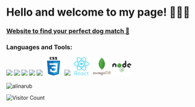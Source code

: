 # Hello and welcome to my page! 🌸✨🎉

<h3> 

[Website to find your perfect dog match 🐶](https://dog-app-lemon.vercel.app/)

</h3> 
  
<h3 align="left">Languages and Tools:</h3>
<p align="left"> <img src="https://cdn.jsdelivr.net/gh/devicons/devicon/icons/javascript/javascript-original.svg" width="50px" /> 
            <img src="https://cdn.jsdelivr.net/gh/devicons/devicon/icons/git/git-original.svg" width="50px" /> 
            <img src="https://cdn.jsdelivr.net/gh/devicons/devicon/icons/github/github-original.svg" width="50px" /> 
            <img src="https://cdn.jsdelivr.net/gh/devicons/devicon/icons/html5/html5-original.svg" width="50px" /> 
            <img src="https://cdn.jsdelivr.net/gh/devicons/devicon/icons/react/react-original.svg" width="50px" /> 
            <img src="https://raw.githubusercontent.com/devicons/devicon/master/icons/css3/css3-original-wordmark.svg" width="50px" />
                   <img src="https://cdn.jsdelivr.net/gh/devicons/devicon/icons/nextjs/nextjs-original.svg" width="50px" />
            <img src="https://raw.githubusercontent.com/devicons/devicon/master/icons/react/react-original-wordmark.svg" width="50px" />
            <img src="https://raw.githubusercontent.com/devicons/devicon/master/icons/mongodb/mongodb-original-wordmark.svg" width="50px" />
             <img src="https://raw.githubusercontent.com/devicons/devicon/master/icons/nodejs/nodejs-original-wordmark.svg" width="50px" />
             </p>
     

<p><img align="center" src="https://github-readme-stats.vercel.app/api/top-langs?username=alinarub&show_icons=true&locale=en&layout=compact" alt="alinarub" /></p>
 

![Visitor Count](https://profile-counter.glitch.me/{alinarub}/count.svg)
